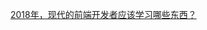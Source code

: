 
[2018年，现代的前端开发者应该学习哪些东西？](http://www.infoq.com/cn/articles/modern-frontend-developer-in-2018?utm_source=articles_about_Front-end&utm_medium=link&utm_campaign=Front-end)